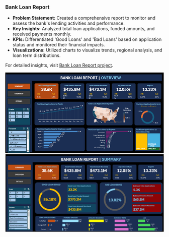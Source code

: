 ### Bank Loan Report

- **Problem Statement:** Created a comprehensive report to monitor and assess the bank's lending activities and performance.
- **Key Insights:** Analyzed total loan applications, funded amounts, and received payments monthly.
- **KPIs:** Differentiated 'Good Loans' and 'Bad Loans' based on application status and monitored their financial impacts.
- **Visualizations:** Utilized charts to visualize trends, regional analysis, and loan term distributions.

For detailed insights, visit [Bank Loan Report project](https://github.com/rizsocial/Data-Analysis/tree/main/Excel%20Data%20Analysis/Bank%20Loan%20Report).

![Dashboard Screenshot](https://github.com/rizsocial/Data-Analysis/raw/main/Excel%20Data%20Analysis/Bank%20Loan%20Report/1.png)
![Summary](https://github.com/rizsocial/Data-Analysis/blob/main/Excel%20Data%20Analysis/Bank%20Loan%20Report/2.png)
